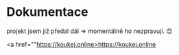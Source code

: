 # Dokumentace

projekt jsem již předal dál => momentálně ho nezpravuji. 😊

<a href=""https://koukej.online>https://koukej.online </a>
